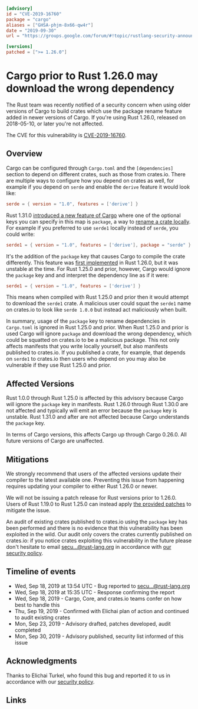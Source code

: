 ```toml
[advisory]
id = "CVE-2019-16760"
package = "cargo"
aliases = ["GHSA-phjm-8x66-qw4r"]
date = "2019-09-30"
url = "https://groups.google.com/forum/#!topic/rustlang-security-announcements/rVQ5e3TDnpQ"

[versions]
patched = [">= 1.26.0"]
```

# Cargo prior to Rust 1.26.0 may download the wrong dependency

The Rust team was recently notified of a security concern when using older
versions of Cargo to build crates which use the package rename feature added in
newer versions of Cargo. If you're using Rust 1.26.0, released on 2018-05-10, or
later you're not affected.

The CVE for this vulnerability is [CVE-2019-16760][0].

## Overview

Cargo can be configured through `Cargo.toml` and the `[dependencies]` section to
depend on different crates, such as those from crates.io. There are multiple
ways to configure how you depend on crates as well, for example if you depend on
`serde` and enable the `derive` feature it would look like:

```toml
serde = { version = "1.0", features = ['derive'] }
```

Rust 1.31.0 [introduced a new feature of Cargo][1] where one of the optional
keys you can specify in this map is `package`, a way to [rename a crate
locally][2]. For example if you preferred to use `serde1` locally instead of
`serde`, you could write:

```toml
serde1 = { version = "1.0", features = ['derive'], package = "serde" }
```

It's the addition of the `package` key that causes Cargo to compile the crate
differently. This feature was [first implemented][3] in Rust 1.26.0, but it was
unstable at the time. For Rust 1.25.0 and prior, however, Cargo would ignore the
`package` key and and interpret the dependency line as if it were:

```toml
serde1 = { version = "1.0", features = ['derive'] }
```

This means when compiled with Rust 1.25.0 and prior then it would attempt to
download the `serde1` crate. A malicious user could squat the `serde1` name on
crates.io to look like `serde 1.0.0` but instead act maliciously when built.

In summary, usage of the `package` key to rename dependencies in `Cargo.toml` is
ignored in Rust 1.25.0 and prior. When Rust 1.25.0 and prior is used Cargo will
ignore `package` and download the wrong dependency, which could be squatted on
crates.io to be a malicious package. This not only affects manifests that you
write locally yourself, but also manifests published to crates.io. If you
published a crate, for example, that depends on `serde1` to crates.io then users
who depend on you may also be vulnerable if they use Rust 1.25.0 and prior.

## Affected Versions

Rust 1.0.0 through Rust 1.25.0 is affected by this advisory because Cargo will
ignore the `package` key in manifests. Rust 1.26.0 through Rust 1.30.0 are not
affected and typically will emit an error because the `package` key is unstable.
Rust 1.31.0 and after are not affected because Cargo understands the `package`
key.

In terms of Cargo versions, this affects Cargo up through Cargo 0.26.0. All
future versions of Cargo are unaffected.

## Mitigations

We strongly recommend that users of the affected versions update their compiler
to the latest available one. Preventing this issue from happening requires
updating your compiler to either Rust 1.26.0 or newer.

We will not be issuing a patch release for Rust versions prior to 1.26.0. Users
of Rust 1.19.0 to Rust 1.25.0 can instead apply [the provided patches][4] to
mitigate the issue.

An audit of existing crates published to crates.io using the `package` key has
been performed and there is no evidence that this vulnerability has been
exploited in the wild. Our audit only covers the crates currently published on
crates.io: if you notice crates exploiting this vulnerability in the future
please don't hesitate to email secu...@rust-lang.org in accordance with [our
security policy][5].

## Timeline of events

-  Wed, Sep 18, 2019 at 13:54 UTC - Bug reported to secu...@rust-lang.org
-  Wed, Sep 18, 2019 at 15:35 UTC - Response confirming the report
-  Wed, Sep 18, 2019 - Cargo, Core, and crates.io teams confer on how best to
   handle this
-  Thu, Sep 19, 2019 - Confirmed with Elichai plan of action and continued to
   audit existing crates
-  Mon, Sep 23, 2019 - Advisory drafted, patches developed, audit completed
-  Mon, Sep 30, 2019 - Advisory published, security list informed of this issue

## Acknowledgments

Thanks to Elichai Turkel, who found this bug and reported it to us in accordance
with our [security policy][5].

## Links

[0]: https://cve.mitre.org/cgi-bin/cvename.cgi?name=CVE-2019-16760
[1]:
   https://blog.rust-lang.org/2018/12/06/Rust-1.31-and-rust-2018.html#cargo-features
[2]:
   https://doc.rust-lang.org/cargo/reference/specifying-dependencies.html#renaming-dependencies-in-cargotoml
[3]: https://github.com/rust-lang/cargo/pull/4953
[4]: https://gist.github.com/pietroalbini/0d293b24a44babbeb6187e06eebd4992
[5]: https://www.rust-lang.org/policies/security
